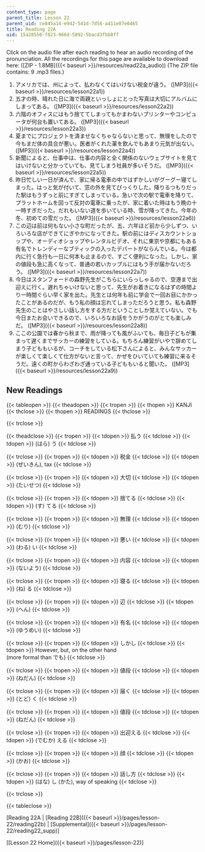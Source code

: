 ```yaml
---
content_type: page
parent_title: Lesson 22
parent_uid: ce845a14-e942-541d-7d56-a411e07e0465
title: Reading 22A
uid: 15a28556-f823-966d-5892-5bacd3fbb8ff
---
```


Click on the audio file after each reading to hear an audio recording of the pronunciation. All the recordings for this page are available to download here: ([ZIP - 1.8MB]({{< baseurl >}}/resources/read22a_audio)) (The ZIP file contains: 9 .mp3 files.)

1.  アメリカでは、州によって、払わなくてはいけない税金が違う。 ([MP3]({{< baseurl >}}/resources/lesson22a1))
2.  五才の時、晴れた日に海で両親といっしょにとった写真は大切にアルバムにしまってある。 ([MP3]({{< baseurl >}}/resources/lesson22a2))
3.  六階のオフィスにはもう捨ててしまってもかまわないプリンターやコンピュータが何台も置いてある。 ([MP3]({{< baseurl >}}/resources/lesson22a3))
4.  夏までにプロジェクトを済ませなくちゃならないと思って、無理をしたので今もまだ体の具合が悪い。医者がくれた薬を飲んでもあまり元気が出ない。 ([MP3]({{< baseurl >}}/resources/lesson22a4))
5.  新聞によると、仕事中は、仕事の内容と全く関係のないウェブサイトを見てはいけないと分かっていても、見てしまう社員が多いそうだ。 ([MP3]({{< baseurl >}}/resources/lesson22a5))
6.  昨日忙しい一日が済んで、家に帰る電車の中ではずかしいがグーグー寝てしまった。はっと気が付いて、窓の外を見てびっくりした。降りるつもりだった駅はもうずっと前にすぎてしまっている。急いで次の駅で電車を降りて、プラットホームを回って反対の電車に乗ったが、家に着いた時はもう晩の十一時すぎだった。だれもいない道を歩いている時、雪が降ってきた。今年の冬、初めての雪だった。 ([MP3]({{< baseurl >}}/resources/lesson22a6))
7.  この辺は前は何もない小さな町だったが、五、六年ほど前から少しずつ、いろいろな店ができてにぎやかになってきた。駅の前にはディスカウントショップや、オーディオショップやレンタルビデオ、それに東京や京都にもある有名でトレンディーなブティックの入ったデパートがならんでいる。今は都内に行く急行も一日に何本も止まるので、すごく便利になった。しかし、家の値段も急に高くなって、普通の若いカップルにはもう手が届かないだろう。 ([MP3]({{< baseurl >}}/resources/lesson22a7))
8.  今日はスタンフォードの森野先生がこちらにいらっしゃるので、空港まで出迎えに行く。遅れちゃいけないと思って、先生がお着きになるはずの時間より一時間ぐらい早く家を出た。先生とは何年も前に学会で一回お目にかかったことがあるのだが、もう私の顔は忘れてしまっただろうと思う。私も森野先生のことはやさしい話し方をする方だということしか覚えていない。でも今日またお会いできるので、いろいろなお話をうかがうのがとても楽しみだ。 ([MP3]({{< baseurl >}}/resources/lesson22a8))
9.  ここの公園では春から秋まで、雨が降っても風がふいても、毎日子どもが集まって遅くまでサッカーの練習をしている。もちろん練習がいやで辞めてしまう子どももいるが、コーチをしている松下さんによると、みんなサッカーが楽しくて楽しくて仕方がないと言って、かぜをひいていても練習に来るそうだ。遠くの町からわざわざ通っている子どももいると聞いた。 ([MP3]({{< baseurl >}}/resources/lesson22a9))

New Readings
------------

{{< tableopen >}}
{{< theadopen >}}
{{< tropen >}}
{{< thopen >}}
KANJI
{{< thclose >}}
{{< thopen >}}
READINGS
{{< thclose >}}

{{< trclose >}}

{{< theadclose >}}
{{< tropen >}}
{{< tdopen >}}
払う
{{< tdclose >}}
{{< tdopen >}}
(はら) う
{{< tdclose >}}

{{< trclose >}}
{{< tropen >}}
{{< tdopen >}}
税金
{{< tdclose >}}
{{< tdopen >}}
(ぜいきん), tax
{{< tdclose >}}

{{< trclose >}}
{{< tropen >}}
{{< tdopen >}}
大切
{{< tdclose >}}
{{< tdopen >}}
(たいせつ)
{{< tdclose >}}

{{< trclose >}}
{{< tropen >}}
{{< tdopen >}}
捨てる
{{< tdclose >}}
{{< tdopen >}}
(す) てる
{{< tdclose >}}

{{< trclose >}}
{{< tropen >}}
{{< tdopen >}}
無理
{{< tdclose >}}
{{< tdopen >}}
(むり)
{{< tdclose >}}

{{< trclose >}}
{{< tropen >}}
{{< tdopen >}}
悪い
{{< tdclose >}}
{{< tdopen >}}
(わる) い
{{< tdclose >}}

{{< trclose >}}
{{< tropen >}}
{{< tdopen >}}
内容
{{< tdclose >}}
{{< tdopen >}}
(ないよう)
{{< tdclose >}}

{{< trclose >}}
{{< tropen >}}
{{< tdopen >}}
寝る
{{< tdclose >}}
{{< tdopen >}}
(ね) る
{{< tdclose >}}

{{< trclose >}}
{{< tropen >}}
{{< tdopen >}}
辺 
{{< tdclose >}}
{{< tdopen >}}
(へん)
{{< tdclose >}}

{{< trclose >}}
{{< tropen >}}
{{< tdopen >}}
有名
{{< tdclose >}}
{{< tdopen >}}
(ゆうめい)
{{< tdclose >}}

{{< trclose >}}
{{< tropen >}}
{{< tdopen >}}
しかし 
{{< tdclose >}}
{{< tdopen >}}
However, but, on the other hand  
(more formal than でも)
{{< tdclose >}}

{{< trclose >}}
{{< tropen >}}
{{< tdopen >}}
値段 
{{< tdclose >}}
{{< tdopen >}}
(ねだん)
{{< tdclose >}}

{{< trclose >}}
{{< tropen >}}
{{< tdopen >}}
届く 
{{< tdclose >}}
{{< tdopen >}}
(とど) く
{{< tdclose >}}

{{< trclose >}}
{{< tropen >}}
{{< tdopen >}}
値段 
{{< tdclose >}}
{{< tdopen >}}
(ねだん)
{{< tdclose >}}

{{< trclose >}}
{{< tropen >}}
{{< tdopen >}}
出迎える 
{{< tdclose >}}
{{< tdopen >}}
(でむか) える
{{< tdclose >}}

{{< trclose >}}
{{< tropen >}}
{{< tdopen >}}
顔
{{< tdclose >}}
{{< tdopen >}}
(かお)
{{< tdclose >}}

{{< trclose >}}
{{< tropen >}}
{{< tdopen >}}
話し方
{{< tdclose >}}
{{< tdopen >}}
(はな) し (かた), way of speaking
{{< tdclose >}}

{{< trclose >}}

{{< tableclose >}}

\[Reading 22A | [Reading 22B]({{< baseurl >}}/pages/lesson-22/reading22b) | [Supplemental]({{< baseurl >}}/pages/lesson-22/reading22_supp)\]

\[[Lesson 22 Home]({{< baseurl >}}/pages/lesson-22)\]